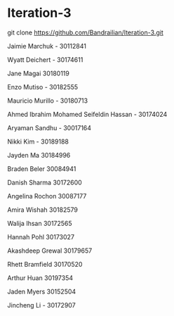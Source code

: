 # Iteration-3

git clone https://github.com/Bandrailian/Iteration-3.git

Jaimie Marchuk - 30112841

Wyatt Deichert - 30174611

Jane Magai 30180119

Enzo Mutiso - 30182555

Mauricio Murillo - 30180713

Ahmed Ibrahim Mohamed Seifeldin Hassan - 30174024

Aryaman Sandhu - 30017164 

Nikki Kim - 30189188

Jayden Ma 30184996

Braden Beler 30084941

Danish Sharma 30172600

Angelina Rochon 30087177

Amira Wishah 30182579

Walija Ihsan 30172565

Hannah Pohl 30173027

Akashdeep Grewal 30179657

Rhett Bramfield 30170520

Arthur Huan 30197354

Jaden Myers 30152504

Jincheng Li - 30172907

